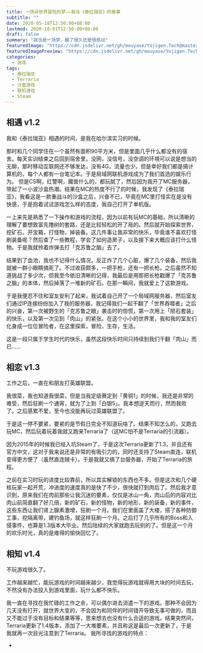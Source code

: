 ```yaml
---
title: 一场异世界冒险的梦——我与《泰拉瑞亚》的故事
subtitle: ""
date: 2020-05-18T12:50:00+08:00
lastmod: 2020-18-01T12:50:00+08:00
draft: false
summary: "就当是一场梦，醒了很久还是很感动"
featuredImage: "https://cdn.jsdelivr.net/gh/mouyase/Yojigen.Tech@master/static/assets/33/cover.jpg"
featuredImagePreview: "https://cdn.jsdelivr.net/gh/mouyase/Yojigen.Tech@master/static/assets/33/cover_s.jpg"
categories: 
  - 游戏
tags: 
  - 泰拉瑞亚
  - Terraria
  - 沙盒游戏
  - 联机游戏
  - Steam
---
```


## 相遇 v1.2

我和《泰拉瑞亚》相遇的时间，是我在哈尔滨实习的时候。

那时和几个同学住在一个虽然有面积90平方米，但是里面几乎什么都没有的宿舍。每天实训结束之后回到宿舍里，没网，没信号，没空调的环境可以说是想当的无聊，那时移动互联网还不够发达，没有4G，流量也少。但是幸好我们都是搞计算机的，每个人都有一台笔记本。于是局域网联机游戏成为了我们首选的娱乐行为。 但是CS啊，红警啊，魔兽什么的，都玩腻了，然后因为我开了MC服务器，带起了一小波沙盒热潮。结果在MC的热度不行了的时候，我发现了《泰拉瑞亚》，我看这是一款重战斗的沙盒之后，兴奋不已，毕竟在MC里打怪实在是没有快感，于是抱着试试游戏怎么样的态度，我自己打开了单机版。

一上来先是熟悉了一下操作和游戏的流程，因为以前有玩MC的基础，所以清晰的理解了要想致富先撸树的套路，还是比较轻松的开了局的。然后就开始探索世界，挖矿石，开宝箱，打怪物，掉装备。这几件事让我非常的快乐，毕竟谁不喜欢打怪刷装备呢？然后查了一些教程，学会了如何造房子，以及接下来大概应该打什么怪物。于是我就拎着炸弹去打「克苏鲁之脑」去了。

结果到了血池，我也不记得什么情况，反正炸了几个心脏，爆了几个装备，然后我就被一群小眼睛搞死了。不过收获颇多，一把手枪，还有一把长枪。之后虽然不知道挑战了多少次，但我至今依旧清晰的记得，我最后是用那把长枪戳爆了「克苏鲁之脑」的本体，然后掉落了一堆新的矿石。在那一瞬间，我就爱上了这款游戏。

于是我便忍不住和室友安利了起来，我试着自己开了一个局域网服务器，然后室友们通过IP连接纷纷加入了我的服务器，我记得我们一起干翻了「世界吞噬者」之后的兴奋，第一次被野生的「克苏鲁之眼」袭击时的惊慌，第一次用上「陨石套装」的快乐，以及第一次见到「肉山」的紧张。在这个小小的世界里，我和我的室友们化身成一位位冒险者，在这里探索，冒险，生存，生活。

这是一段只属于学生时代的快乐，虽然这段快乐时间只持续到我们干翻「肉山」而已……

## 相恋 v1.3

工作之后，一直在和朋友打英雄联盟。

我很菜，我也知道我很菜，但是当我定级赛定到「黄铜1」的时候，我还是非常的难受，然后狂刷一个通宵，就为了上到「白银5」。我本想逆天而行，然而我败了。之后感累不爱，至今也没能再玩过英雄联盟了。

于是这一停不要紧，要紧的是节假日完全不知道玩啥了。结果不知怎么的，又跑去玩MC，然后玩着玩着我就又跑来Terraria了（这MC怕不是Terraria的引流器）。

因为2015年的时候我已经入坑Steam了，于是这次Terraria更新了1.3，并且还有官方中文，这对于我来说还是非常的有吸引力的，同时还支持了Steam直连，联机变得更方便了（虽然直连贼卡）。于是我就又搞了台服务器，开始了Terraria的旅程。

之前在实习时玩的进度比较靠前，所以其实解锁的东西也不多。但是这次和几个硬核玩家一起开荒，冲进度的速度真的是快了不少，很快就打到肉后了。然后我才意识到，原来我们在肉前那些让我沉迷的要素，仅仅是冰山一角，肉山后的内容对比肉山前简直翻了好几倍，新的矿石，新的怪物，新的地形，新的装备，新的事件，这些东西让我们肾上腺素激增，狂刷一个月。我们在里面盖了大楼，搭了各种防御工事，挖隔离带，建钓鱼场，就这样狂刷一个月。之后打了几乎所有的Boss和入侵事件，也算是1.3版本大毕业。然后陆续的大家就跑去玩别的了。但是这一个月的欢乐时光，真的是难得的愉快回忆了。

## 相知 v1.4

不玩游戏很久了。

工作越来越忙，能玩游戏的时间越来越少，我觉得玩游戏就得用大块的时间去玩，不然没有办法投入到游戏里面，玩什么都不快乐。

我一直在寻找在我忙碌的工作之余，可以偶尔进去消遣一下的游戏。那种不会因为几天没有打开，就世界大变的，不会因为和同伴的时间错开导致无事可做的，而且又不能过于没有目标和结果等等，思来想去也没有什么合适的游戏。结果突然间，Terraria更新了1.4版本，添加了一大堆要素，并且称这是最后一次更新了，于是我就再一次目光注意到了Terraria。
我所寻找的游戏的特点：

 - 